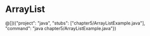 # ArrayList

@[]({"project": "java", "stubs": ["chapter5/ArrayListExample.java"], "command": "java chapter5/ArrayListExample.java"})
